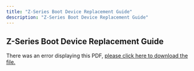 ```yaml
---
title: "Z-Series Boot Device Replacement Guide"
description: "Z-Series Boot Device Replacement Guide"
---
```


## Z-Series Boot Device Replacement Guide

<object data="https://www.truenas.com/docs/pdf/TrueNAS_Z_Series_SATADOM_Replacement_Guide_WEB.pdf" type="application/pdf" width="95%" height="1000">
  There was an error displaying this PDF, <a href="/pdf/TrueNAS_Z_Series_SATADOM_Replacement_Guide_WEB.pdf">please click here to download the file.</a>
</object>
